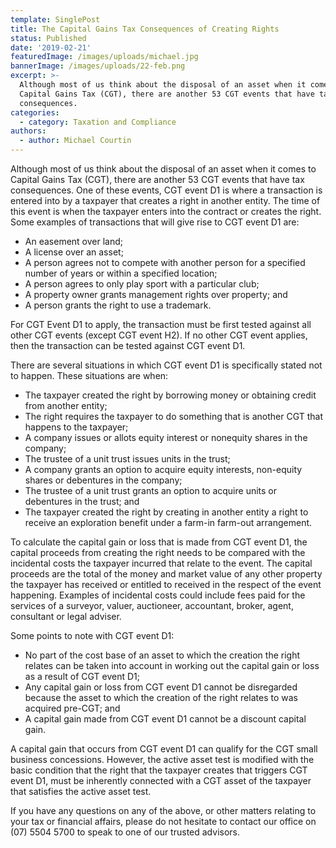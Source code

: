 ```yaml
---
template: SinglePost
title: The Capital Gains Tax Consequences of Creating Rights
status: Published
date: '2019-02-21'
featuredImage: /images/uploads/michael.jpg
bannerImage: /images/uploads/22-feb.png
excerpt: >-
  Although most of us think about the disposal of an asset when it comes to
  Capital Gains Tax (CGT), there are another 53 CGT events that have tax
  consequences. 
categories:
  - category: Taxation and Compliance
authors:
  - author: Michael Courtin
---
```

Although most of us think about the disposal of an asset when it comes to Capital Gains Tax (CGT), there are another 53 CGT events that have tax consequences. One of these events, CGT event D1 is where a transaction is entered into by a taxpayer that creates a right in another entity. The time of this event is when the taxpayer enters into the contract or creates the right. Some examples of transactions that will give rise to CGT event D1 are:

* An easement over land;
* A license over an asset;
* A person agrees not to compete with another person for a specified number of years or within a specified location;
* A person agrees to only play sport with a particular club;
* A property owner grants management rights over property; and
* A person grants the right to use a trademark.

For CGT Event D1 to apply, the transaction must be first tested against all other CGT events (except CGT event H2). If no other CGT event applies, then the transaction can be tested against CGT event D1.

There are several situations in which CGT event D1 is specifically stated not to happen. These situations are when:

* The taxpayer created the right by borrowing money or obtaining credit from another entity;
* The right requires the taxpayer to do something that is another CGT that happens to the taxpayer;
* A company issues or allots equity interest or nonequity shares in the company;
* The trustee of a unit trust issues units in the trust;
* A company grants an option to acquire equity interests, non-equity shares or debentures in the company;
* The trustee of a unit trust grants an option to acquire units or debentures in the trust; and
* The taxpayer created the right by creating in another entity a right to receive an exploration benefit under a farm-in farm-out arrangement.

To calculate the capital gain or loss that is made from CGT event D1, the capital proceeds from creating the right needs to be compared with the incidental costs the taxpayer incurred that relate to the event. The capital proceeds are the total of the money and market value of any other property the taxpayer has received or entitled to received in the respect of the event happening. Examples of incidental costs could include fees paid for the services of a surveyor, valuer, auctioneer, accountant, broker, agent, consultant or legal adviser.

Some points to note with CGT event D1:

* No part of the cost base of an asset to which the creation the right relates can be taken into account in working out the capital gain or loss as a result of CGT event D1;
* Any capital gain or loss from CGT event D1 cannot be disregarded because the asset to which the creation of the right relates to was acquired pre-CGT; and
* A capital gain made from CGT event D1 cannot be a discount capital gain.

A capital gain that occurs from CGT event D1 can qualify for the CGT small business concessions. However, the active asset test is modified with the basic condition that the right that the taxpayer creates that triggers CGT event D1, must be inherently connected with a CGT asset of the taxpayer that satisfies the active asset test.

If you have any questions on any of the above, or other matters relating to your tax or financial affairs, please do not hesitate to contact our office on (07) 5504 5700 to speak to one of our trusted advisors.
